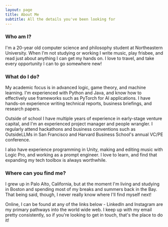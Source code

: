 ```yaml
---
layout: page
title: About Me
subtitle: All the details you've been looking for
---
```


### Who am I?
I'm a 20-year old computer science and philosophy student at Northeastern University. When I'm not studying or working I write music, play frisbee, and read just about anything I can get my hands on. I love to travel, and take every opportunity I can to go somewhere new!


### What do I do?
My academic focus is in advanced logic, game theory, and machine learning. I'm experienced with Python and Java, and know how to effectively use frameworks such as PyTorch for AI applications. I have hands-on experience writing technical reports, business briefings, and research papers. 

Outside of school I have multiple years of experience in early-stage venture capital, and I'm an experienced project manager and people wrangler. I regularly attend hackathons and business conventions such as OutsideLLMs in San Francisco and Harvard Business School's annual VC/PE conference. 

I also have experience programming in Unity, making and editing music with Logic Pro, and working as a prompt engineer. I love to learn, and find that expanding my tech toolbox is always worthwhile. 

### Where can you find me?
I grew up in Palo Alto, California, but at the moment I'm living and studying in Boston and spending most of my breaks and summers back in the Bay. That being said, though, I never really know where I'll find myself next!

Online, I can be found at any of the links below - LinkedIn and Instagram are my primary pathways into the world wide web. I keep up with my email pretty consistently, so if you're looking to get in touch, that's the place to do it!